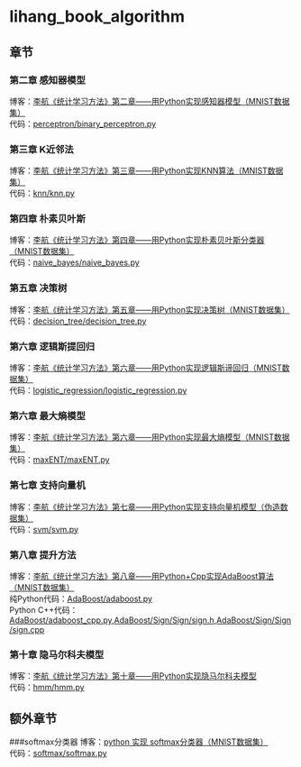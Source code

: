 # lihang_book_algorithm
## 章节

### 第二章 感知器模型
博客：[李航《统计学习方法》第二章——用Python实现感知器模型（MNIST数据集）](http://blog.csdn.net/wds2006sdo/article/details/51923546)
<br>代码：[perceptron/binary_perceptron.py](https://github.com/WenDesi/lihang_book_algorithm/blob/master/perceptron/binary_perceptron.py)

### 第三章 K近邻法
博客：[李航《统计学习方法》第三章——用Python实现KNN算法（MNIST数据集）](http://blog.csdn.net/wds2006sdo/article/details/51933044)
<br>代码：[knn/knn.py](https://github.com/WenDesi/lihang_book_algorithm/blob/master/knn/knn.py)

### 第四章 朴素贝叶斯
博客：[李航《统计学习方法》第四章——用Python实现朴素贝叶斯分类器（MNIST数据集）](http://blog.csdn.net/wds2006sdo/article/details/51967839)
<br>代码：[naive_bayes/naive_bayes.py](https://github.com/WenDesi/lihang_book_algorithm/blob/master/naive_bayes/naive_bayes.py)

### 第五章 决策树
博客：[李航《统计学习方法》第五章——用Python实现决策树（MNIST数据集）](http://blog.csdn.net/wds2006sdo/article/details/52849400)
<br>代码：[decision_tree/decision_tree.py](https://github.com/WenDesi/lihang_book_algorithm/blob/master/decision_tree/decision_tree.py)

### 第六章 逻辑斯提回归
博客：[李航《统计学习方法》第六章——用Python实现逻辑斯谛回归（MNIST数据集）](http://blog.csdn.net/wds2006sdo/article/details/53084871)
<br>代码：[logistic_regression/logistic_regression.py](https://github.com/WenDesi/lihang_book_algorithm/blob/master/logistic_regression/logistic_regression.py)

### 第六章 最大熵模型
博客：[李航《统计学习方法》第六章——用Python实现最大熵模型（MNIST数据集）](http://blog.csdn.net/wds2006sdo/article/details/53106579)
<br>代码：[maxENT/maxENT.py](https://github.com/WenDesi/lihang_book_algorithm/blob/master/maxENT/maxENT.py)

### 第七章 支持向量机
博客：[李航《统计学习方法》第七章——用Python实现支持向量机模型（伪造数据集）](http://blog.csdn.net/wds2006sdo/article/details/53156589)
<br>代码：[svm/svm.py](https://github.com/WenDesi/lihang_book_algorithm/blob/master/svm/svm.py)

### 第八章 提升方法
博客：[李航《统计学习方法》第八章——用Python+Cpp实现AdaBoost算法（MNIST数据集）](http://blog.csdn.net/wds2006sdo/article/details/53195725)
<br>纯Python代码：[AdaBoost/adaboost.py](https://github.com/WenDesi/lihang_book_algorithm/blob/master/AdaBoost/adaboost.py)
<br>Python C++代码：[AdaBoost/adaboost_cpp.py](https://github.com/WenDesi/lihang_book_algorithm/blob/master/AdaBoost/adaboost_cpp.py),[AdaBoost/Sign/Sign/sign.h](https://github.com/WenDesi/lihang_book_algorithm/blob/master/AdaBoost/Sign/Sign/sign.h),[AdaBoost/Sign/Sign/sign.cpp](https://github.com/WenDesi/lihang_book_algorithm/blob/master/AdaBoost/Sign/Sign/sign.cpp)

### 第十章 隐马尔科夫模型
博客：[李航《统计学习方法》第十章——用Python实现隐马尔科夫模型](http://blog.csdn.net/wds2006sdo/article/details/75212599)
<br>代码：[hmm/hmm.py](https://github.com/WenDesi/lihang_book_algorithm/blob/master/hmm/hmm.py)


## 额外章节

###softmax分类器
博客：[python 实现 softmax分类器（MNIST数据集）](http://blog.csdn.net/wds2006sdo/article/details/53699778)
<br>代码：[softmax/softmax.py](https://github.com/WenDesi/lihang_book_algorithm/blob/master/softmax/softmax.py)
